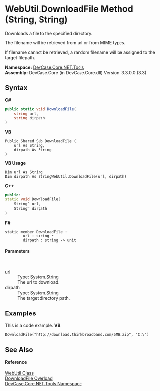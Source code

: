 # WebUtil.DownloadFile Method (String, String)
 

Downloads a file to the specified directory. 

 The filename will be retrieved from url or from MIME types. 

 If filename cannot be retrieved, a random filename will be assigned to the target filepath.

**Namespace:**&nbsp;<a href="N_DevCase_Core_NET_Tools">DevCase.Core.NET.Tools</a><br />**Assembly:**&nbsp;DevCase.Core (in DevCase.Core.dll) Version: 3.3.0.0 (3.3)

## Syntax

**C#**<br />
``` C#
public static void DownloadFile(
	string url,
	string dirpath
)
```

**VB**<br />
``` VB
Public Shared Sub DownloadFile ( 
	url As String,
	dirpath As String
)
```

**VB Usage**<br />
``` VB Usage
Dim url As String
Dim dirpath As StringWebUtil.DownloadFile(url, dirpath)
```

**C++**<br />
``` C++
public:
static void DownloadFile(
	String^ url, 
	String^ dirpath
)
```

**F#**<br />
``` F#
static member DownloadFile : 
        url : string * 
        dirpath : string -> unit 

```


#### Parameters
&nbsp;<dl><dt>url</dt><dd>Type: System.String<br />The url to download.</dd><dt>dirpath</dt><dd>Type: System.String<br />The target directory path.</dd></dl>

## Examples
This is a code example. 
**VB**<br />
``` VB
DownloadFile("http://download.thinkbroadband.com/5MB.zip", "C:\")
```


## See Also


#### Reference
<a href="T_DevCase_Core_NET_Tools_WebUtil">WebUtil Class</a><br /><a href="Overload_DevCase_Core_NET_Tools_WebUtil_DownloadFile">DownloadFile Overload</a><br /><a href="N_DevCase_Core_NET_Tools">DevCase.Core.NET.Tools Namespace</a><br />